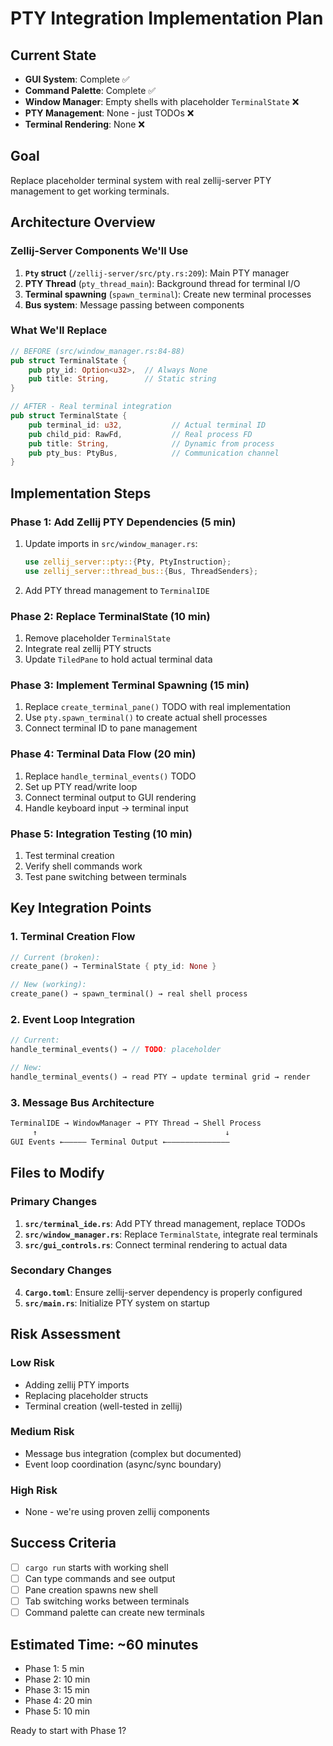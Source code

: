# PTY Integration Implementation Plan

## Current State
- **GUI System**: Complete ✅
- **Command Palette**: Complete ✅
- **Window Manager**: Empty shells with placeholder `TerminalState` ❌
- **PTY Management**: None - just TODOs ❌
- **Terminal Rendering**: None ❌

## Goal
Replace placeholder terminal system with real zellij-server PTY management to get working terminals.

## Architecture Overview

### Zellij-Server Components We'll Use
1. **`Pty` struct** (`/zellij-server/src/pty.rs:209`): Main PTY manager
2. **PTY Thread** (`pty_thread_main`): Background thread for terminal I/O
3. **Terminal spawning** (`spawn_terminal`): Create new terminal processes
4. **Bus system**: Message passing between components

### What We'll Replace
```rust
// BEFORE (src/window_manager.rs:84-88)
pub struct TerminalState {
    pub pty_id: Option<u32>,  // Always None
    pub title: String,        // Static string
}

// AFTER - Real terminal integration
pub struct TerminalState {
    pub terminal_id: u32,           // Actual terminal ID
    pub child_pid: RawFd,           // Real process FD
    pub title: String,              // Dynamic from process
    pub pty_bus: PtyBus,            // Communication channel
}
```

## Implementation Steps

### Phase 1: Add Zellij PTY Dependencies (5 min)
1. Update imports in `src/window_manager.rs`:
   ```rust
   use zellij_server::pty::{Pty, PtyInstruction};
   use zellij_server::thread_bus::{Bus, ThreadSenders};
   ```

2. Add PTY thread management to `TerminalIDE`

### Phase 2: Replace TerminalState (10 min)
1. Remove placeholder `TerminalState`
2. Integrate real zellij PTY structs
3. Update `TiledPane` to hold actual terminal data

### Phase 3: Implement Terminal Spawning (15 min)
1. Replace `create_terminal_pane()` TODO with real implementation
2. Use `pty.spawn_terminal()` to create actual shell processes
3. Connect terminal ID to pane management

### Phase 4: Terminal Data Flow (20 min)
1. Replace `handle_terminal_events()` TODO
2. Set up PTY read/write loop
3. Connect terminal output to GUI rendering
4. Handle keyboard input → terminal input

### Phase 5: Integration Testing (10 min)
1. Test terminal creation
2. Verify shell commands work
3. Test pane switching between terminals

## Key Integration Points

### 1. Terminal Creation Flow
```rust
// Current (broken):
create_pane() → TerminalState { pty_id: None }

// New (working):
create_pane() → spawn_terminal() → real shell process
```

### 2. Event Loop Integration
```rust
// Current:
handle_terminal_events() → // TODO: placeholder

// New:
handle_terminal_events() → read PTY → update terminal grid → render
```

### 3. Message Bus Architecture
```rust
TerminalIDE → WindowManager → PTY Thread → Shell Process
     ↑                                          ↓
GUI Events ←————— Terminal Output ←——————————————
```

## Files to Modify

### Primary Changes
1. **`src/terminal_ide.rs`**: Add PTY thread management, replace TODOs
2. **`src/window_manager.rs`**: Replace `TerminalState`, integrate real terminals
3. **`src/gui_controls.rs`**: Connect terminal rendering to actual data

### Secondary Changes
4. **`Cargo.toml`**: Ensure zellij-server dependency is properly configured
5. **`src/main.rs`**: Initialize PTY system on startup

## Risk Assessment

### Low Risk
- Adding zellij PTY imports
- Replacing placeholder structs
- Terminal creation (well-tested in zellij)

### Medium Risk
- Message bus integration (complex but documented)
- Event loop coordination (async/sync boundary)

### High Risk
- None - we're using proven zellij components

## Success Criteria
- [ ] `cargo run` starts with working shell
- [ ] Can type commands and see output
- [ ] Pane creation spawns new shell
- [ ] Tab switching works between terminals
- [ ] Command palette can create new terminals

## Estimated Time: ~60 minutes
- Phase 1: 5 min
- Phase 2: 10 min
- Phase 3: 15 min
- Phase 4: 20 min
- Phase 5: 10 min

Ready to start with Phase 1?